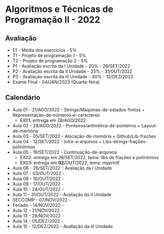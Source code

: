 # Algoritmos e Técnicas de Programação II - 2022


## Avaliação

- E1 - Média dos exercícios - 5%
- T1 - Projeto de programação 1 - 5%
- T2 - Projeto de programação 2 - 5%
- P1 - Avaliação escrita da I Unidade - 20% - 26/SET/2022
- P2 - Avaliação escrita da II Unidade - 25% - 31/OUT/2022
- P3 - Avaliação escrita da III Unidade - 40% - 12/DEZ/2022
- Exame Final - 04/JAN/2023 (Quarta-feira)

## Calendário

- Aula 01 - 21/AGO/2022 - Strings/Máquinas-de-estados-finitos + Representação-de-números-e-caracteres
    - EX01: entrega em 28/AGO/2022
- Aula 02 - 28/AGO/2022 - Ponteiros/aritmética-de-ponteiros + Layout-de-memória
- Aula 03 - 05/SET/2022 - Alocação-de-memória + Github/Lib-frações
- Aula 04 - 12/SET/2022 - Intro-a-arquivos + Libs-strings-frações-polinômios
- Aula 05 - 19/SET/2022 - Continuação-de-arquivos
    - EX02: entrega em 26/SET/2022, tema: libs de frações e polinômios
    - EX03: entrega em **02**/OUT/2022, tema: myprintf
- Aula 06 - 26/SET/2022 - Avaliação da I Unidade
- Aula 07 - 03/OUT/2022 - 
- Aula 08 - 10/OUT/2022 -
- Aula 09 - 17/OUT/2022 -
- Aula 10 - 24/OUT/2022 -
- Aula 11 - 31/OUT/2022 - Avaliação da II Unidade
- SECCOMP - 07/NOV/2022 -
- Feriado - 14/NOV/2022 -
- Aula 12 - 21/NOV/2022 -
- Aula 13 - 28/NOV/2022 -
- Aula 14 - 05/DEZ/2022 -
- Aula 15 - 12/DEZ/2022 - Avaliação da III Unidade


